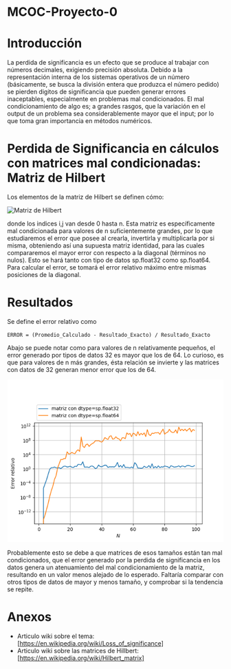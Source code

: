 # MCOC-Proyecto-0


Introducción
==============

La perdida de significancia es un efecto que se produce al trabajar con números decimales, exigiendo precisión absoluta. Debido a la
representación interna de los sistemas operativos de un número (básicamente, se busca la división entera que produzca el número pedido)
se pierden digitos de significancia que pueden generar errores inaceptables, especialmente en problemas mal condicionados. El mal condicionamiento 
de algo es; a grandes rasgos, que la variación en el output de un problema sea considerablemente mayor que el input; por lo que toma gran importancia
en métodos numéricos.


Perdida de Significancia en cálculos con matrices mal condicionadas: Matriz de Hilbert
==============

Los elementos de la matriz de Hilbert se definen cómo:

 ![Matriz de Hilbert](http://wikimedia.org/api/rest_v1/media/math/render/svg/9d2af6db8176f143d4f6fc1cfe932038f76a6af1)
 

donde los indices i,j van desde 0 hasta n. Esta matriz es específicamente mal condicionada para valores de n suficientemente grandes,
por lo que estudiaremos el error que posee al crearla, invertirla y multiplicarla por si misma, obteniendo así una supuesta matriz identidad, para las cuales compararemos el mayor error
con respecto a la diagonal (términos no nulos). Esto se hará tanto con tipo de datos sp.float32 como sp.float64. Para calcular el error, se tomará el error relativo máximo entre mismas posiciones de la diagonal.

Resultados
==============

Se define el error relativo como 

	ERROR = (Promedio_Calculado - Resultado_Exacto) / Resultado_Exacto

Abajo se puede notar como para valores de n relativamente pequeños, el error generado por tipos de datos 32 es mayor que los de 64. Lo curioso, es que para valores de n más grandes, ésta relación se invierte
y las matrices con datos de 32 generan menor error que los de 64. 

![Results](loss-of-significance.png)

Probablemente esto se debe a que matrices de esos tamaños están tan mal condicionados, que el error generado por la perdida de significancia en 
los datos genera un atenuamiento del mal condicionamiento de la matriz, resultando en un valor menos alejado de lo esperado. Faltaría comparar con otros tipos de datos de mayor y menos tamaño, y comprobar si la 
tendencia se repite.

Anexos
==============

+ Articulo wiki sobre el tema: [https://en.wikipedia.org/wiki/Loss_of_significance]
+ Articulo wiki sobre las matrices de Hillbert: [https://en.wikipedia.org/wiki/Hilbert_matrix]
